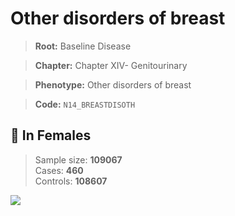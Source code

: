 # Other disorders of breast

> **Root:** Baseline Disease  

> **Chapter:** Chapter XIV- Genitourinary  

> **Phenotype:** Other disorders of breast  

> **Code:** `N14_BREASTDISOTH`

## 👩 In Females  
> Sample size: **109067**  
> Cases: **460**  
> Controls: **108607**
<img src="/Disease/Figures/ALL/Incidence/N14_BREASTDISOTH.png"/>
<CsvTable src="/public/Disease/Data/ALL/Incidence/COX_N14_BREASTDISOTH.csv" label="🔍 View full results" />
